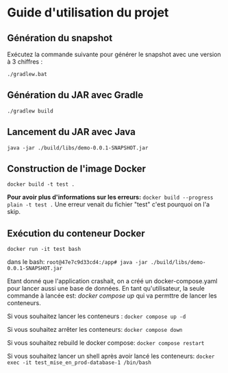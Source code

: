 # Guide d'utilisation du projet

## Génération du snapshot

Exécutez la commande suivante pour générer le snapshot avec une version à 3 chiffres :

`./gradlew.bat`

## Génération du JAR avec Gradle

`./gradlew build` 

## Lancement du JAR avec Java

`java -jar ./build/libs/demo-0.0.1-SNAPSHOT.jar`

## Construction de l'image Docker
`docker build -t test . `

**Pour avoir plus d'informations sur les erreurs:**
`docker build --progress plain -t test .`
Une erreur venait du fichier "test" c'est pourquoi on l'a skip.

## Exécution du conteneur Docker

`docker run -it test bash`

dans le bash: 
`root@47e7c9d33cd4:/app# java -jar ./build/libs/demo-0.0.1-SNAPSHOT.jar `

Etant donné que l'application crashait, on a créé un docker-compose.yaml pour lancer aussi une base de données.
En tant qu'utilisateur, la seule commande à lancée est: *docker compose up* qui va permttre de lancer les conteneurs.

Si vous souhaitez lancer les conteneurs :
`docker compose up -d`

Si vous souhaitez arrêter les conteneurs:
`docker compose down`

Si vous souhaitez rebuild le docker compose:
`docker compose restart`

Si vous souhaitez lancer un shell après avoir lancé les conteneurs:
`docker exec -it test_mise_en_prod-database-1 /bin/bash`


